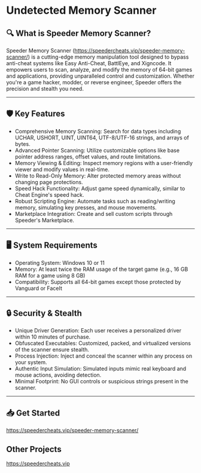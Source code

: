 # Undetected Memory Scanner

## 🔍 What is Speeder Memory Scanner?

Speeder Memory Scanner (https://speedercheats.vip/speeder-memory-scanner/) is a cutting-edge memory manipulation tool designed to bypass anti-cheat systems like Easy Anti-Cheat, BattlEye, and Xigncode. It empowers users to scan, analyze, and modify the memory of 64-bit games and applications, providing unparalleled control and customization. Whether you're a game hacker, modder, or reverse engineer, Speeder offers the precision and stealth you need.

---

## 🛡️ Key Features

* Comprehensive Memory Scanning: Search for data types including UCHAR, USHORT, UINT, UINT64, UTF-8/UTF-16 strings, and arrays of bytes.
* Advanced Pointer Scanning: Utilize customizable options like base pointer address ranges, offset values, and route limitations.
* Memory Viewing & Editing: Inspect memory regions with a user-friendly viewer and modify values in real-time.
* Write to Read-Only Memory: Alter protected memory areas without changing page protections.
* Speed Hack Functionality: Adjust game speed dynamically, similar to Cheat Engine's speed hack.
* Robust Scripting Engine: Automate tasks such as reading/writing memory, simulating key presses, and mouse movements.
* Marketplace Integration: Create and sell custom scripts through Speeder's Marketplace.

---

## 🖥️ System Requirements

* Operating System: Windows 10 or 11
* Memory: At least twice the RAM usage of the target game (e.g., 16 GB RAM for a game using 8 GB)
* Compatibility: Supports all 64-bit games except those protected by Vanguard or FaceIt

---

## 🔒 Security & Stealth

* Unique Driver Generation: Each user receives a personalized driver within 10 minutes of purchase.
* Obfuscated Executables: Customized, packed, and virtualized versions of the scanner ensure stealth.
* Process Injection: Inject and conceal the scanner within any process on your system.
* Authentic Input Simulation: Simulated inputs mimic real keyboard and mouse actions, avoiding detection.
* Minimal Footprint: No GUI controls or suspicious strings present in the scanner.

---

## 📥 Get Started

https://speedercheats.vip/speeder-memory-scanner/

## Other Projects

https://speedercheats.vip
